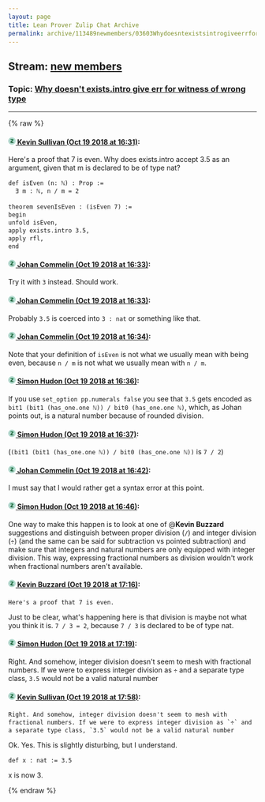 ```yaml
---
layout: page
title: Lean Prover Zulip Chat Archive 
permalink: archive/113489newmembers/03603Whydoesntexistsintrogiveerrforwitnessofwrongtype.html
---
```


## Stream: [new members](index.html)
### Topic: [Why doesn't exists.intro give err for witness of wrong type](03603Whydoesntexistsintrogiveerrforwitnessofwrongtype.html)

---


{% raw %}
#### [![Click to go to Zulip](../../assets/img/zulip2.png) Kevin Sullivan (Oct 19 2018 at 16:31)](https://leanprover.zulipchat.com/#narrow/stream/113489-new%20members/topic/Why%20doesn%27t%20exists.intro%20give%20err%20for%20witness%20of%20wrong%20type/near/136115096):
Here's a proof that 7 is even. Why does exists.intro accept 3.5 as an argument, given that m is declared to be of type nat?

```lean 
def isEven (n: ℕ) : Prop :=
  ∃ m : ℕ, n / m = 2

theorem sevenIsEven : (isEven 7) :=
begin
unfold isEven,
apply exists.intro 3.5,
apply rfl,
end
```

#### [![Click to go to Zulip](../../assets/img/zulip2.png) Johan Commelin (Oct 19 2018 at 16:33)](https://leanprover.zulipchat.com/#narrow/stream/113489-new%20members/topic/Why%20doesn%27t%20exists.intro%20give%20err%20for%20witness%20of%20wrong%20type/near/136115173):
Try it with `3` instead. Should work.

#### [![Click to go to Zulip](../../assets/img/zulip2.png) Johan Commelin (Oct 19 2018 at 16:33)](https://leanprover.zulipchat.com/#narrow/stream/113489-new%20members/topic/Why%20doesn%27t%20exists.intro%20give%20err%20for%20witness%20of%20wrong%20type/near/136115181):
Probably `3.5` is coerced into `3 : nat` or something like that.

#### [![Click to go to Zulip](../../assets/img/zulip2.png) Johan Commelin (Oct 19 2018 at 16:34)](https://leanprover.zulipchat.com/#narrow/stream/113489-new%20members/topic/Why%20doesn%27t%20exists.intro%20give%20err%20for%20witness%20of%20wrong%20type/near/136115244):
Note that your definition of `isEven` is not what we usually mean with being even, because `n / m` is not what we usually mean with `n / m`.

#### [![Click to go to Zulip](../../assets/img/zulip2.png) Simon Hudon (Oct 19 2018 at 16:36)](https://leanprover.zulipchat.com/#narrow/stream/113489-new%20members/topic/Why%20doesn%27t%20exists.intro%20give%20err%20for%20witness%20of%20wrong%20type/near/136115369):
If you use `set_option pp.numerals false` you see that `3.5` gets encoded as `bit1 (bit1 (has_one.one ℕ)) / bit0 (has_one.one ℕ)`, which, as Johan points out, is a natural number because of rounded division.

#### [![Click to go to Zulip](../../assets/img/zulip2.png) Simon Hudon (Oct 19 2018 at 16:37)](https://leanprover.zulipchat.com/#narrow/stream/113489-new%20members/topic/Why%20doesn%27t%20exists.intro%20give%20err%20for%20witness%20of%20wrong%20type/near/136115404):
(`(bit1 (bit1 (has_one.one ℕ)) / bit0 (has_one.one ℕ))` is `7 / 2`)

#### [![Click to go to Zulip](../../assets/img/zulip2.png) Johan Commelin (Oct 19 2018 at 16:42)](https://leanprover.zulipchat.com/#narrow/stream/113489-new%20members/topic/Why%20doesn%27t%20exists.intro%20give%20err%20for%20witness%20of%20wrong%20type/near/136115693):
I must say that I would rather get a syntax error at this point.

#### [![Click to go to Zulip](../../assets/img/zulip2.png) Simon Hudon (Oct 19 2018 at 16:46)](https://leanprover.zulipchat.com/#narrow/stream/113489-new%20members/topic/Why%20doesn%27t%20exists.intro%20give%20err%20for%20witness%20of%20wrong%20type/near/136115958):
One way to make this happen is to look at one of @**Kevin Buzzard** suggestions and distinguish between proper division (`/`) and integer division (`÷`) (and the same can be said for subtraction vs pointed subtraction) and make sure that integers and natural numbers are only equipped with integer division. This way, expressing fractional numbers as division wouldn't work when fractional numbers aren't available.

#### [![Click to go to Zulip](../../assets/img/zulip2.png) Kevin Buzzard (Oct 19 2018 at 17:16)](https://leanprover.zulipchat.com/#narrow/stream/113489-new%20members/topic/Why%20doesn%27t%20exists.intro%20give%20err%20for%20witness%20of%20wrong%20type/near/136117906):
```quote
Here's a proof that 7 is even. 
```
Just to be clear, what's happening here is that division is maybe not what you think it is. `7 / 3 = 2`, because `7 / 3` is declared to be of type nat.

#### [![Click to go to Zulip](../../assets/img/zulip2.png) Simon Hudon (Oct 19 2018 at 17:19)](https://leanprover.zulipchat.com/#narrow/stream/113489-new%20members/topic/Why%20doesn%27t%20exists.intro%20give%20err%20for%20witness%20of%20wrong%20type/near/136118086):
Right. And somehow, integer division doesn't seem to mesh with fractional numbers. If we were to express integer division as `÷` and a separate type class, `3.5` would not be a valid natural number

#### [![Click to go to Zulip](../../assets/img/zulip2.png) Kevin Sullivan (Oct 19 2018 at 17:58)](https://leanprover.zulipchat.com/#narrow/stream/113489-new%20members/topic/Why%20doesn%27t%20exists.intro%20give%20err%20for%20witness%20of%20wrong%20type/near/136120649):
```quote
Right. And somehow, integer division doesn't seem to mesh with fractional numbers. If we were to express integer division as `÷` and a separate type class, `3.5` would not be a valid natural number
```
Ok. Yes. This is slightly disturbing, but I understand.

```lean
def x : nat := 3.5
```

x is now 3.


{% endraw %}
